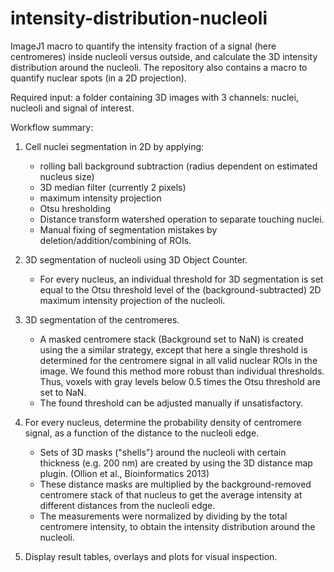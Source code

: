 # intensity-distribution-nucleoli
ImageJ1 macro to quantify the intensity fraction of a signal (here centromeres) inside nucleoli versus outside, and calculate the 3D intensity distribution around the nucleoli.
The repository also contains a macro to quantify nuclear spots (in a 2D projection).

Required input: a folder containing 3D images with 3 channels: nuclei, nucleoli and signal of interest.

Workflow summary:

1. Cell nuclei segmentation in 2D by applying:
   - rolling ball background subtraction (radius dependent on estimated nucleus size)
   - 3D median filter (currently 2 pixels)
   - maximum intensity projection
   - Otsu hresholding
   - Distance transform watershed operation to separate touching nuclei.
   - Manual fixing of segmentation mistakes by deletion/addition/combining of ROIs.

2. 3D segmentation of nucleoli using 3D Object Counter.
   - For every nucleus, an individual threshold for 3D segmentation is set equal to the
     Otsu threshold level of the (background-subtracted) 2D maximum intensity projection
     of the nucleoli.

3. 3D segmentation of the centromeres.
   - A masked centromere stack (Background set to NaN) is created using the a similar strategy,
     except that here a single threshold is determined for the centromere signal in all valid
     nuclear ROIs in the image. We found this method more robust than individual thresholds.
     Thus, voxels with gray levels below 0.5 times the Otsu threshold are set to NaN.
   - The found threshold can be adjusted manually if unsatisfactory.

4. For every nucleus, determine the probability density of centromere signal, as a function
   of the distance to the nucleoli edge.
   - Sets of 3D masks ("shells") around the nucleoli with certain thickness (e.g. 200 nm) are created
     by using the 3D distance map plugin. (Ollion et al., Bioinformatics 2013)
    - These distance masks are multiplied by the background-removed centromere stack of that nucleus
     to get the average intensity at different distances from the nucleoli edge.
    - The measurements were normalized by dividing by the total centromere intensity,
      to obtain the intensity distribution around the nucleoli.

5. Display result tables, overlays and plots for visual inspection.
